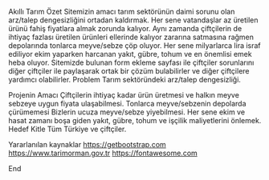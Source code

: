 Akıllı Tarım
Özet
Sitemizin amacı tarım sektörünün daimi sorunu olan arz/talep dengesizliğini ortadan kaldırmak. Her sene vatandaşlar az üretilen ürünü fahiş fiyatlara almak zorunda kalıyor. Aynı zamanda çiftçilerin de ihtiyaç fazlası üretilen ürünleri ellerinde kalıyor zararına satmasına rağmen depolarında tonlarca meyve/sebze çöp oluyor. Her sene milyarlarca lira israf ediliyor ekim yaparken harcanan yakıt, gübre, tohum ve en önemlisi emek heba oluyor. Sitemizde bulunan form ekleme sayfası ile çiftçiler sorunlarını diğer çiftçiler ile paylaşarak ortak bir çözüm bulabilirler ve diğer çiftçilere yardımcı olabilirler.
Problem
Tarım sektöründeki arz/talep dengesizliği.

Projenin Amacı
Çiftçilerin ihtiyaç kadar ürün üretmesi ve halkın meyve sebzeye uygun fiyata ulaşabilmesi.
Tonlarca meyve/sebzenin depolarda çürümemesi
Bizlerin ucuza meyve/sebze yiyebilmesi.
Her sene ekim ve hasat zamanı boşa giden yakıt, gübre, tohum ve işçilik maliyetlerini önlemek.
Hedef Kitle
Tüm Türkiye ve çiftçiler.

Yararlanılan kaynaklar
https://getbootstrap.com
https://www.tarimorman.gov.tr
https://fontawesome.com

End
